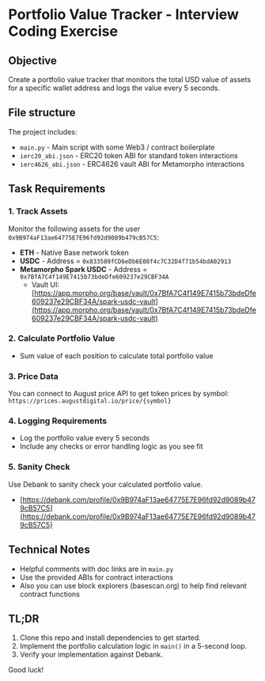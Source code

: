 # Portfolio Value Tracker - Interview Coding Exercise

## Objective
Create a portfolio value tracker that monitors the total USD value of assets for a specific wallet address and logs the value every 5 seconds.

## File structure
The project includes:
- `main.py` - Main script with some Web3 / contract boilerplate
- `ierc20_abi.json` - ERC20 token ABI for standard token interactions
- `ierc4626_abi.json` - ERC4626 vault ABI for Metamorpho interactions

## Task Requirements

### 1. Track Assets
Monitor the following assets for the user `0x9B974aF13ae64775E7E96fd92d9089b479cB57C5`:
- **ETH** - Native Base network token
- **USDC** - Address = `0x833589fCD6eDb6E08f4c7C32D4f71b54bdA02913`
- **Metamorpho Spark USDC** - Address = `0x7BfA7C4f149E7415b73bdeDfe609237e29CBF34A`
    - Vault UI: [https://app.morpho.org/base/vault/0x7BfA7C4f149E7415b73bdeDfe609237e29CBF34A/spark-usdc-vault](https://app.morpho.org/base/vault/0x7BfA7C4f149E7415b73bdeDfe609237e29CBF34A/spark-usdc-vault)

### 2. Calculate Portfolio Value
- Sum value of each position to calculate total portfolio value

### 3. Price Data
You can connect to August price API to get token prices by symbol: `https://prices.augustdigital.io/price/{symbol}`

### 4. Logging Requirements
- Log the portfolio value every 5 seconds
- Include any checks or error handling logic as you see fit

### 5. Sanity Check
Use Debank to sanity check your calculated portfolio value.
- [https://debank.com/profile/0x9B974aF13ae64775E7E96fd92d9089b479cB57C5](https://debank.com/profile/0x9B974aF13ae64775E7E96fd92d9089b479cB57C5)

## Technical Notes
- Helpful comments with doc links are in `main.py`
- Use the provided ABIs for contract interactions
- Also you can use block explorers (basescan.org) to help find relevant contract functions

## TL;DR
1. Clone this repo and install dependencies to get started.
1. Implement the portfolio calculation logic in `main()` in a 5-second loop.
3. Verify your implementation against Debank.

Good luck!
